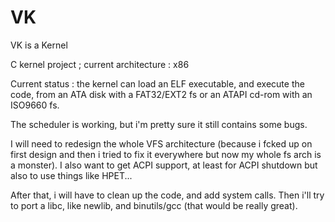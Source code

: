 # VK
VK is a Kernel

C kernel project ; current architecture : x86

Current status : the kernel can load an ELF executable, and execute the code, from an ATA disk with a FAT32/EXT2 fs or
an ATAPI cd-rom with an ISO9660 fs.

The scheduler is working, but i'm pretty sure it still contains some bugs.

I will need to redesign the whole VFS architecture (because i fcked up on first design and then i tried to fix it everywhere but now my whole fs arch is a monster).
I also want to get ACPI support, at least for ACPI shutdown but also to use things like HPET...

After that, i will have to clean up the code, and add system calls.
Then i'll try to port a libc, like newlib, and binutils/gcc (that would be really great).
